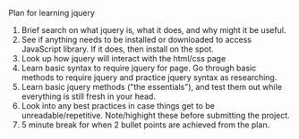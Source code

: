 </strong>Plan for learning jquery</strong>

1. Brief search on what jquery is, what it does, and why might it be useful.
2. See if anything needs to be installed or downloaded to access JavaScript library. If it does, then install on the spot.
3. Look up how jquery will interact with the html/css page
4. Learn basic syntax to require jquery for page. Go through basic methods to require jquery and practice jquery syntax as researching.
5. Learn basic jquery methods ("the essentials"), and test them out while everything is still fresh in your head.
6. Look into any best practices in case things get to be unreadable/repetitive. Note/highight these before submitting the project.
7. 5 minute break for when 2 bullet points are achieved from the plan.
